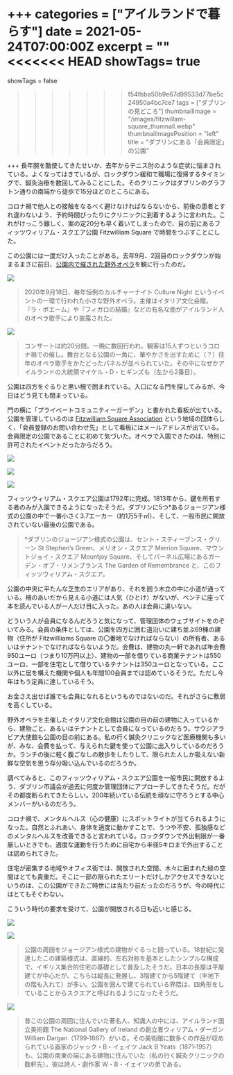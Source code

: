 +++
categories = ["アイルランドで暮らす"]
date = 2021-05-24T07:00:00Z
excerpt = ""
<<<<<<< HEAD
showTags= true
=======
showTags = false
>>>>>>> f54fbba50b9e67d99533d77be5c24950a4bc7ce7
tags = ["ダブリンの見どころ"]
thumbnailImage = "/images/fitzwillam-square_thumnail.webp"
thumbnailImagePosition = "left"
title = "ダブリンにある「会員限定」の公園"

+++
長年腕を酷使してきたせいか、去年からテニス肘のような症状に悩まされている。よくなってはきているが、ロックダウン緩和で職場に復帰するタイミングで、鍼灸治療を数回してみることにした。そのクリニックはダブリンのグラフトン通りの南端から徒歩で15分ほどのところにある。

<!--more-->

コロナ禍で他人との接触をなるべく避けなければならないから、前後の患者とすれ違わないよう、予約時間ぴったりにクリニックに到着するように言われた。これがけっこう難しく、案の定20分も早く着いてしまったので、目の前にあるフィッツウィリアム・スクエア公園 Fitzwilliam Square で時間をつぶすことにした。

この公園には一度だけ入ったことがある。去年9月、2回目のロックダウンが始まるまさに前日、[公園内で催された野外オペラ](https://iicdublino.esteri.it/iic_dublino/resource/doc/2020/09/programme_cn.pdf)を観に行ったのだ。

![](/images/fitzwilliam-square_opera-2.webp)

> 2020年9月18日、毎年恒例のカルチャーナイト Culture Night というイベントの一環で行われた小さな野外オペラ。主催はイタリア文化会館。『ラ・ボエーム』や『フィガロの結婚』などの有名な曲がアイルランド人のオペラ歌手により披露された。

![](/images/fitzwilliam-square_opera-1.webp)

> コンサートは約20分間。一晩に数回行われ、観客は15人ずつというコロナ禍での催し。舞台となる公園の一角に、華やかさを出すために（？）往年のオペラ歌手をかたどったパネルが並べられていた。その中になぜかアイルランドの大統領マイケル・D・ヒギンズも（左から2番目）。

公園は四方をぐるりと黒い柵で囲まれている。入口になる門を探してみるが、今日はどう見ても閉まっている。

門の横に「プライベートコミュニティーガーデン」と書かれた看板が出ている。公園を管理しているのは [Fitzwilliam Square Association](https://fsa.wildapricot.org/ "Fitzwilliam Square Association") という地域の団体らしく、「会員登録のお問い合わせ先」として看板にはメールアドレスが出ている。会員限定の公園であることに初めて気づいた。オペラで入園できたのは、特別に許可されたイベントだったからだろう。

![](/images/fitzwilliam-square_1.webp)

![](/images/fitzwilliam-square_2.webp)

![](/images/fitzwilliam-square_3.webp)

フィッツウィリアム・スクエア公園は1792年に完成。1813年から、鍵を所有する者のみが入園できるようになったそうだ。ダブリンに5つ*あるジョージアン様式の公園の中で一番小さく3.7エーカー（約1万5千㎡）、そして、一般市民に開放されていない最後の公園である。

> *ダブリンのジョージアン様式の公園は、セント・スティーブンス・グリーン St Stephen’s Green、メリオン・スクエア Merrion Square、マウントジョイ・スクエア Mountjoy Square、そしてパーネル広場にあるガーデン・オブ・リメンブランス The Garden of Remembrance と、このフィッツウィリアム・スクエア。

公園の中央に平たんな芝生のエリアがあり、それを囲う木立の中に小道が通っている。柵のあいだから見える小道には人気（ひとけ）がないが、ベンチに座って本を読んでいる人が一人だけ目に入った。あの人は会員に違いない。

どういう人が会員になるんだろうと気になって、管理団体のウェブサイトをのぞいてみる。会員の条件としては、公園を四方に囲む道沿いに建ち並ぶ69棟の建物（住所が Fitzwillliams Square の〇番地でなければならない）の所有者、あるいはテナントでなければならないようだ。会費は、建物の丸一軒であれば年会費950ユーロ（つまり10万円以上）、建物の一部を借りている商業テナントは550ユーロ、一部を住宅として借りているテナントは350ユーロとなっている。ここ以外に居を構えた機関や個人も年間100会員までは認めているそうだ。ただし今年はもう定員に達しているそう。

お金さえ出せば誰でも会員になれるというものではないのだ。それがさらに敷居を高くしている。

野外オペラを主催したイタリア文化会館は公園の目の前の建物に入っているから、建物ごと、あるいはテナントとして会員になっているのだろう。サウジアラビア大使館も公園の目の前にある。私の行く鍼灸クリニックなど医療機関も多いが、みな、会費を払って、与えられた鍵を使って公園に出入りしているのだろうか。ランチの後に軽く腹ごなしの散歩をしたりして、限られた人しか吸えない新鮮な空気を思う存分吸い込んでいるのだろうか。

調べてみると、このフィッツウィリアム・スクエア公園を一般市民に開放するよう、ダブリン市議会が過去に何度か管理団体にアプローチしてきたそうだ。だがその都度断られてきたらしい。200年続いている伝統を頑なに守ろうとする中心メンバーがいるのだろう。

コロナ禍で、メンタルヘルス（心の健康）にスポットライトが当てられるようになった。自然とふれあい、身体を適度に動かすことで、うつや不安、孤独感などのメンタルヘルスを改善できると言われている。ロックダウンで外出制限が一番厳しいときでも、適度な運動を行うために自宅から半径5キロまで外出することは認められてきた。

住宅が密集する地域やオフィス街では、開放された空間、木々に囲まれた緑の空間はとても貴重だ。そこに一部の限られたエリートだけしかアクセスできないというのは、この公園ができたご時世には当たり前だったのだろうが、今の時代にはとてもそぐわない。

こういう時代の要求を受けて、公園が開放される日も近いと感じる。

![](/images/fitzwilliam-square_4.webp)

![](/images/fitzwilliam-square_5.webp)

> 公園の周囲をジョージアン様式の建物がぐるっと囲っている。18世紀に発達したこの建築様式は、直線的、左右対称を基本としたシンプルな構成で、イギリス集合的住宅の基礎として普及したそうだ。日本の長屋は平屋建てが中心だが、こちらは縦長に発展し、3階建てから5階建て（半地下の階も入れて）が多い。公園を囲んで建てられている界隈は、四角形をしていることからスクエアと呼ばれるようになったそうだ。

![](/images/fitzwilliam-square_jack-b-yeats.webp)

> 昔この公園の周囲に住んでいた著名人、知識人の中には、アイルランド国立美術館 The National Gallery of Ireland の創立者ウィリアム・ダーガン William Dargan（1799‐1867）がいる。その美術館に数多くの作品が収められている画家のジャック・B・イェイツ Jack B Yeats（1871‐1957）も、公園の南東の端にある建物に住んでいた（私の行く鍼灸クリニックの数軒先）。彼は詩人・劇作家 W・B・イェイツの弟である。